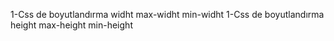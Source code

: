 1-Css de boyutlandırma widht max-widht min-widht
1-Css de boyutlandırma height max-height min-height
